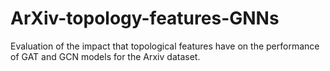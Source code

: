 # ArXiv-topology-features-GNNs
 Evaluation of the impact that topological features have on the performance of GAT and GCN models for the Arxiv dataset. 
